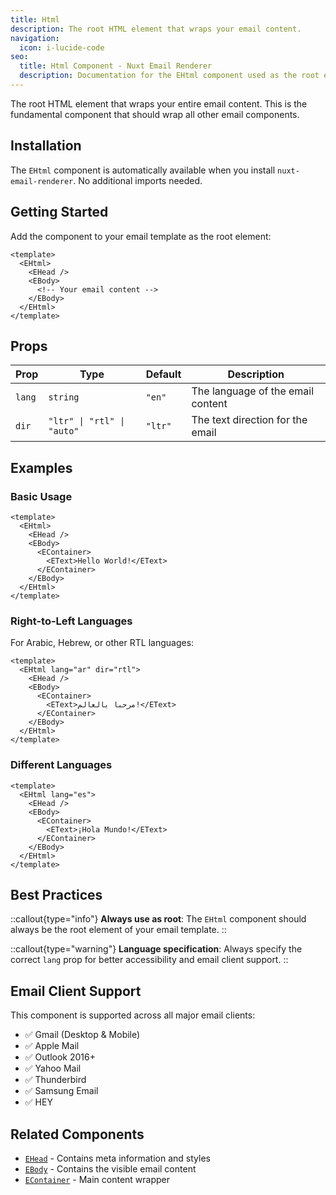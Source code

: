 ```yaml
---
title: Html
description: The root HTML element that wraps your email content.
navigation:
  icon: i-lucide-code
seo:
  title: Html Component - Nuxt Email Renderer
  description: Documentation for the EHtml component used as the root element for email templates.
---
```


The root HTML element that wraps your entire email content. This is the fundamental component that should wrap all other email components.

## Installation

The `EHtml` component is automatically available when you install `nuxt-email-renderer`. No additional imports needed.

## Getting Started

Add the component to your email template as the root element:

```vue [emails/WelcomeEmail.vue]
<template>
  <EHtml>
    <EHead />
    <EBody>
      <!-- Your email content -->
    </EBody>
  </EHtml>
</template>
```

## Props

| Prop   | Type                       | Default | Description                       |
| ------ | -------------------------- | ------- | --------------------------------- |
| `lang` | `string`                   | `"en"`  | The language of the email content |
| `dir`  | `"ltr" \| "rtl" \| "auto"` | `"ltr"` | The text direction for the email  |

## Examples

### Basic Usage

```vue
<template>
  <EHtml>
    <EHead />
    <EBody>
      <EContainer>
        <EText>Hello World!</EText>
      </EContainer>
    </EBody>
  </EHtml>
</template>
```

### Right-to-Left Languages

For Arabic, Hebrew, or other RTL languages:

```vue
<template>
  <EHtml lang="ar" dir="rtl">
    <EHead />
    <EBody>
      <EContainer>
        <EText>مرحبا بالعالم!</EText>
      </EContainer>
    </EBody>
  </EHtml>
</template>
```

### Different Languages

```vue
<template>
  <EHtml lang="es">
    <EHead />
    <EBody>
      <EContainer>
        <EText>¡Hola Mundo!</EText>
      </EContainer>
    </EBody>
  </EHtml>
</template>
```

## Best Practices

::callout{type="info"}
**Always use as root**: The `EHtml` component should always be the root element of your email template.
::

::callout{type="warning"}
**Language specification**: Always specify the correct `lang` prop for better accessibility and email client support.
::

## Email Client Support

This component is supported across all major email clients:

- ✅ Gmail (Desktop & Mobile)
- ✅ Apple Mail
- ✅ Outlook 2016+
- ✅ Yahoo Mail
- ✅ Thunderbird
- ✅ Samsung Email
- ✅ HEY

## Related Components

- [`EHead`](/components/head) - Contains meta information and styles
- [`EBody`](/components/body) - Contains the visible email content
- [`EContainer`](/components/container) - Main content wrapper
